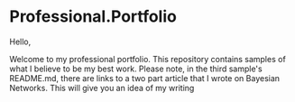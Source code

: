 # Professional.Portfolio

Hello,

Welcome to my professional portfolio. This repository contains samples of what I believe to be
my best work. Please note, in the third sample's README.md, there are links to a two part article 
that I wrote on Bayesian Networks. This will give you an idea of my writing

